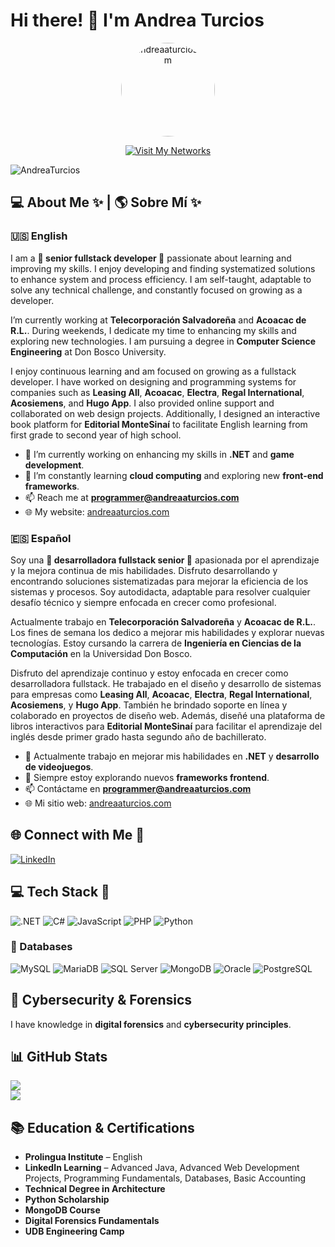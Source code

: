 # Hi there! 👋 I'm Andrea Turcios
<p align="center">
  <img src="https://andreaaturcios.com/img/aT_solo.png" width="150" height="150" alt="andreaaturcios.com" style="border-radius: 50%;">
  <p align="center">
    <a href="https://andreaaturcios.com/redes.html">
      <img src="https://img.shields.io/badge/%E2%9C%A8%20Visit%20My%20Networks%20%E2%9C%A8-ff66b2?style=for-the-badge&logo=internetexplorer&logoColor=white" alt="Visit My Networks">
    </a>
  </p>
</p>

<p align="left"> <img src="https://komarev.com/ghpvc/?username=AndreaTurcios&label=Profile%20views&color=ff66b2&style=flat" alt="AndreaTurcios" /> </p>

## 💻 About Me ✨ | 🌎 Sobre Mí ✨
### 🇺🇸 English
I am a **🎀 senior fullstack developer 🎀** passionate about learning and improving my skills. I enjoy developing and finding systematized solutions to enhance system and process efficiency. I am self-taught, adaptable to solve any technical challenge, and constantly focused on growing as a developer.

I’m currently working at **Telecorporación Salvadoreña** and **Acoacac de R.L.**. During weekends, I dedicate my time to enhancing my skills and exploring new technologies. I am pursuing a degree in **Computer Science Engineering** at Don Bosco University.

I enjoy continuous learning and am focused on growing as a fullstack developer. I have worked on designing and programming systems for companies such as **Leasing All**, **Acoacac**, **Electra**, **Regal International**, **Acosiemens**, and **Hugo App**. I also provided online support and collaborated on web design projects. Additionally, I designed an interactive book platform for **Editorial MonteSinaí** to facilitate English learning from first grade to second year of high school.

- 🔭 I’m currently working on enhancing my skills in **.NET** and **game development**.
- 🌱 I’m constantly learning **cloud computing** and exploring new **front-end frameworks**.
- 📫 Reach me at **programmer@andreaaturcios.com**
- 🌐 My website: [andreaaturcios.com](https://andreaaturcios.com/)

### 🇪🇸 Español
Soy una **🎀 desarrolladora fullstack senior 🎀** apasionada por el aprendizaje y la mejora continua de mis habilidades. Disfruto desarrollando y encontrando soluciones sistematizadas para mejorar la eficiencia de los sistemas y procesos. Soy autodidacta, adaptable para resolver cualquier desafío técnico y siempre enfocada en crecer como profesional.

Actualmente trabajo en **Telecorporación Salvadoreña** y **Acoacac de R.L.**. Los fines de semana los dedico a mejorar mis habilidades y explorar nuevas tecnologías. Estoy cursando la carrera de **Ingeniería en Ciencias de la Computación** en la Universidad Don Bosco.

Disfruto del aprendizaje continuo y estoy enfocada en crecer como desarrolladora fullstack. He trabajado en el diseño y desarrollo de sistemas para empresas como **Leasing All**, **Acoacac**, **Electra**, **Regal International**, **Acosiemens**, y **Hugo App**. También he brindado soporte en línea y colaborado en proyectos de diseño web. Además, diseñé una plataforma de libros interactivos para **Editorial MonteSinaí** para facilitar el aprendizaje del inglés desde primer grado hasta segundo año de bachillerato.

- 🔭 Actualmente trabajo en mejorar mis habilidades en **.NET** y **desarrollo de videojuegos**.
- 🌱 Siempre estoy explorando nuevos **frameworks frontend**.
- 📫 Contáctame en **programmer@andreaaturcios.com**
- 🌐 Mi sitio web: [andreaaturcios.com](https://andreaaturcios.com/)

## 🌐 Connect with Me 🌟
[![LinkedIn](https://img.shields.io/badge/LinkedIn-%23ff66b2.svg?style=for-the-badge&logo=linkedin&logoColor=white)](https://www.linkedin.com/in/andreaaturcios/)

## 💻 Tech Stack 🎨
![.NET](https://img.shields.io/badge/.NET-ff66b2.svg?style=for-the-badge&logo=dotnet&logoColor=white) ![C#](https://img.shields.io/badge/C%23-ff66b2.svg?style=for-the-badge&logo=c-sharp&logoColor=white) ![JavaScript](https://img.shields.io/badge/javascript-%23ffccff.svg?style=for-the-badge&logo=javascript&logoColor=%23F7DF1E) ![PHP](https://img.shields.io/badge/php-%23ff99cc.svg?style=for-the-badge&logo=php&logoColor=white) ![Python](https://img.shields.io/badge/python-%23ff66b2?style=for-the-badge&logo=python&logoColor=white)

### 💾 Databases
![MySQL](https://img.shields.io/badge/mysql-ff66b2.svg?style=for-the-badge&logo=mysql&logoColor=white) ![MariaDB](https://img.shields.io/badge/MariaDB-ff99cc?style=for-the-badge&logo=mariadb&logoColor=white) ![SQL Server](https://img.shields.io/badge/SQL%20Server-ff66b2?style=for-the-badge&logo=microsoft-sql-server&logoColor=white) ![MongoDB](https://img.shields.io/badge/MongoDB-ffccff?style=for-the-badge&logo=mongodb&logoColor=white) ![Oracle](https://img.shields.io/badge/Oracle-ff66b2?style=for-the-badge&logo=oracle&logoColor=white) ![PostgreSQL](https://img.shields.io/badge/PostgreSQL-ff99cc?style=for-the-badge&logo=postgresql&logoColor=white)  

## 🔐 Cybersecurity & Forensics
I have knowledge in **digital forensics** and **cybersecurity principles**.
 
## 📊 GitHub Stats
![](https://github-readme-streak-stats.herokuapp.com/?user=AndreaTurcios&theme=radical&hide_border=false)<br/>
![](https://github-readme-stats.vercel.app/api/top-langs/?username=AndreaTurcios&theme=radical&hide_border=false&include_all_commits=true&count_private=true&layout=compact)
 
## 📚 Education & Certifications
- **Prolingua Institute** – English
- **LinkedIn Learning** – Advanced Java, Advanced Web Development Projects, Programming Fundamentals, Databases, Basic Accounting
- **Technical Degree in Architecture**
- **Python Scholarship**
- **MongoDB Course**
- **Digital Forensics Fundamentals**
- **UDB Engineering Camp**



